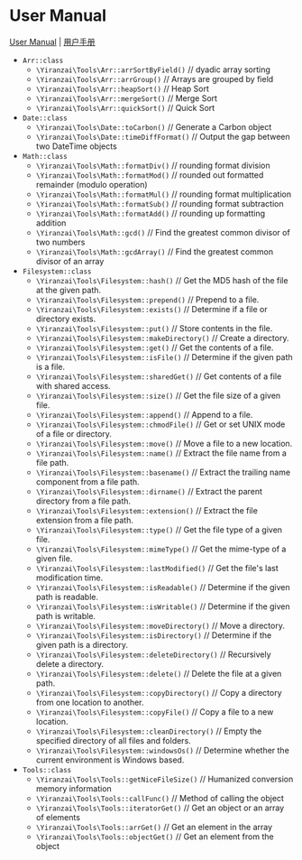 # User Manual

[User Manual](USER_MANUAL.md) | [用户手册](USER_MANUAL_ZH_CN.md)

-   `Arr::class`
    -   `\Yiranzai\Tools\Arr::arrSortByField()` // dyadic array sorting
    -   `\Yiranzai\Tools\Arr::arrGroup()` // Arrays are grouped by field
    -   `\Yiranzai\Tools\Arr::heapSort()` // Heap Sort
    -   `\Yiranzai\Tools\Arr::mergeSort()` // Merge Sort
    -   `\Yiranzai\Tools\Arr::quickSort()` // Quick Sort
-   `Date::class`
    -   `\Yiranzai\Tools\Date::toCarbon()` // Generate a Carbon object
    -   `\Yiranzai\Tools\Date::timeDiffFormat()` // Output the gap between two DateTime objects
-   `Math::class`
    -   `\Yiranzai\Tools\Math::formatDiv()` // rounding format division
    -   `\Yiranzai\Tools\Math::formatMod()` // rounded out formatted remainder (modulo operation)
    -   `\Yiranzai\Tools\Math::formatMul()` // rounding format multiplication
    -   `\Yiranzai\Tools\Math::formatSub()` // rounding format subtraction
    -   `\Yiranzai\Tools\Math::formatAdd()` // rounding up formatting addition
    -   `\Yiranzai\Tools\Math::gcd()` // Find the greatest common divisor of two numbers
    -   `\Yiranzai\Tools\Math::gcdArray()` // Find the greatest common divisor of an array
-   `Filesystem::class`
    -   `\Yiranzai\Tools\Filesystem::hash()` // Get the MD5 hash of the file at the given path.
    -   `\Yiranzai\Tools\Filesystem::prepend()` // Prepend to a file.
    -   `\Yiranzai\Tools\Filesystem::exists()` // Determine if a file or directory exists.
    -   `\Yiranzai\Tools\Filesystem::put()` // Store contents in the file.
    -   `\Yiranzai\Tools\Filesystem::makeDirectory()` // Create a directory.
    -   `\Yiranzai\Tools\Filesystem::get()` // Get the contents of a file.
    -   `\Yiranzai\Tools\Filesystem::isFile()` // Determine if the given path is a file.
    -   `\Yiranzai\Tools\Filesystem::sharedGet()` // Get contents of a file with shared access.
    -   `\Yiranzai\Tools\Filesystem::size()` // Get the file size of a given file.
    -   `\Yiranzai\Tools\Filesystem::append()` // Append to a file.
    -   `\Yiranzai\Tools\Filesystem::chmodFile()` // Get or set UNIX mode of a file or directory.
    -   `\Yiranzai\Tools\Filesystem::move()` // Move a file to a new location.
    -   `\Yiranzai\Tools\Filesystem::name()` // Extract the file name from a file path.
    -   `\Yiranzai\Tools\Filesystem::basename()` // Extract the trailing name component from a file path.
    -   `\Yiranzai\Tools\Filesystem::dirname()` // Extract the parent directory from a file path.
    -   `\Yiranzai\Tools\Filesystem::extension()` // Extract the file extension from a file path.
    -   `\Yiranzai\Tools\Filesystem::type()` // Get the file type of a given file.
    -   `\Yiranzai\Tools\Filesystem::mimeType()` // Get the mime-type of a given file.
    -   `\Yiranzai\Tools\Filesystem::lastModified()` // Get the file's last modification time.
    -   `\Yiranzai\Tools\Filesystem::isReadable()` // Determine if the given path is readable.
    -   `\Yiranzai\Tools\Filesystem::isWritable()` // Determine if the given path is writable.
    -   `\Yiranzai\Tools\Filesystem::moveDirectory()` // Move a directory.
    -   `\Yiranzai\Tools\Filesystem::isDirectory()` // Determine if the given path is a directory.
    -   `\Yiranzai\Tools\Filesystem::deleteDirectory()` // Recursively delete a directory.
    -   `\Yiranzai\Tools\Filesystem::delete()` // Delete the file at a given path.
    -   `\Yiranzai\Tools\Filesystem::copyDirectory()` // Copy a directory from one location to another.
    -   `\Yiranzai\Tools\Filesystem::copyFile()` // Copy a file to a new location.
    -   `\Yiranzai\Tools\Filesystem::cleanDirectory()` // Empty the specified directory of all files and folders.
    -   `\Yiranzai\Tools\Filesystem::windowsOs()` // Determine whether the current environment is Windows based.
-   `Tools::class`
    -   `\Yiranzai\Tools\Tools::getNiceFileSize()` // Humanized conversion memory information
    -   `\Yiranzai\Tools\Tools::callFunc()` // Method of calling the object
    -   `\Yiranzai\Tools\Tools::iteratorGet()` // Get an object or an array of elements
    -   `\Yiranzai\Tools\Tools::arrGet()` // Get an element in the array
    -   `\Yiranzai\Tools\Tools::objectGet()` // Get an element from the object
